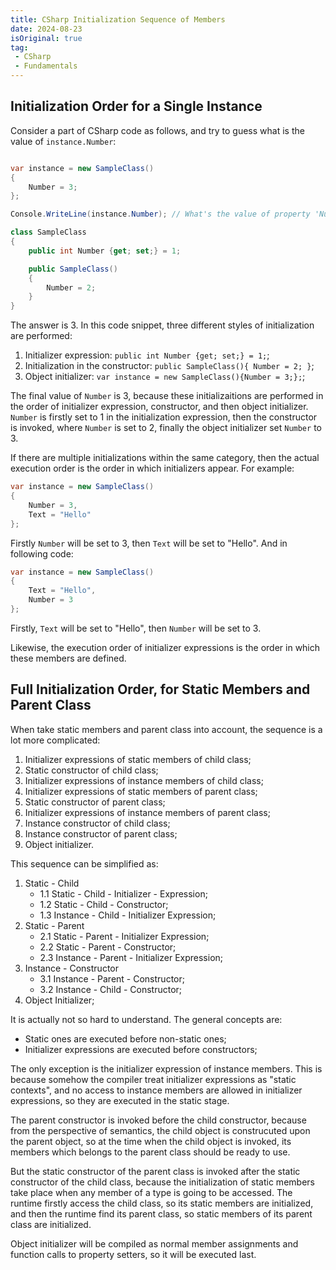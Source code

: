 ```yaml
---
title: CSharp Initialization Sequence of Members
date: 2024-08-23
isOriginal: true
tag:
 - CSharp
 - Fundamentals
---
```


## Initialization Order for a Single Instance

Consider a part of CSharp code as follows, and try to guess what is the value of `instance.Number`:

```c#

var instance = new SampleClass()
{
    Number = 3;
};

Console.WriteLine(instance.Number); // What's the value of property 'Number'?

class SampleClass
{
    public int Number {get; set;} = 1;

    public SampleClass()
    {
        Number = 2; 
    }
}
```

The answer is 3. In this code snippet, three different styles of initialization are performed:

1. Initializer expression: `public int Number {get; set;} = 1;`;
2. Initialization in the constructor: `public SampleClass(){ Number = 2; }`;
3. Object initializer: `var instance = new SampleClass(){Number = 3;};`;

The final value of `Number` is 3, because these initializaitions are performed in the order of initializer expression, constructor, and then object initializer. `Number` is firstly set to 1 in the initialization expression, then the constructor is invoked, where `Number` is set to 2, finally the object initializer set `Number` to 3.

If there are multiple initializations within the same category, then the actual execution order is the  order in which initializers appear. For example:

```csharp
var instance = new SampleClass()
{
    Number = 3,
    Text = "Hello"
};
```

Firstly `Number` will be set to 3, then `Text` will be set to "Hello". And in following code:

```csharp
var instance = new SampleClass()
{
    Text = "Hello",
    Number = 3
};
```

Firstly, `Text` will be set to "Hello", then `Number` will be set to 3.

Likewise, the execution order of initializer expressions is the order in which these members are defined.


## Full Initialization Order, for Static Members and Parent Class

When take static members and parent class into account, the sequence is a lot more complicated:

1. Initializer expressions of static members of child class;
2. Static constructor of child class;
3. Initializer expressions of instance members of child class;
4. Initializer expressions of static members of parent class;
5. Static constructor of parent class;
6. Initializer expressions of instance members of parent class;
7. Instance constructor of child class;
8. Instance constructor of parent class;
9. Object initializer.

This sequence can be simplified as:

1. Static - Child
    - 1.1 Static - Child - Initializer - Expression;
    - 1.2 Static - Child - Constructor;
    - 1.3 Instance - Child - Initializer Expression;
2. Static - Parent
    - 2.1 Static - Parent - Initializer Expression;
    - 2.2 Static - Parent - Constructor;
    - 2.3 Instance - Parent - Initializer Expression;
3. Instance - Constructor
    - 3.1 Instance - Parent - Constructor;
    - 3.2 Instance - Child - Constructor;
4. Object Initializer;

It is actually not so hard to understand. The general concepts are:
- Static ones are executed before non-static ones;
- Initializer expressions are executed before constructors;

The only exception is the initializer expression of instance members. This is because somehow the compiler treat initializer expressions as "static contexts", and no access to instance members are allowed in initializer expressions, so they are executed in the static stage.

The parent constructor is invoked before the child constructor, because from the perspective of semantics, the child object is construcuted upon the parent object, so at the time when the child object is invoked, its members which belongs to the parent class should be ready to use.

But the static constructor of the parent class is invoked after the static constructor of the child class, because the initialization of static members take place when any member of a type is going to be accessed. The runtime firstly access the child class, so its static members are initialized, and then the runtime find its parent class, so static members of its parent class are initialized.

Object initializer will be compiled as normal member assignments and function calls to property setters, so it will be executed last.